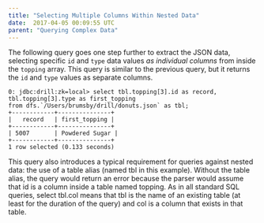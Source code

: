 ```yaml
---
title: "Selecting Multiple Columns Within Nested Data"
date:  2017-04-05 00:09:55 UTC  
parent: "Querying Complex Data"
---
```

The following query goes one step further to extract the JSON data, selecting
specific `id` and `type` data values _as individual columns_ from inside the
`topping` array. This query is similar to the previous query, but it returns
the `id` and `type` values as separate columns.

    0: jdbc:drill:zk=local> select tbl.topping[3].id as record, tbl.topping[3].type as first_topping
    from dfs.`/Users/brumsby/drill/donuts.json` as tbl;
    +------------+---------------+
    |   record   | first_topping |
    +------------+---------------+
    | 5007       | Powdered Sugar |
    +------------+---------------+
    1 row selected (0.133 seconds)

This query also introduces a typical requirement for queries against nested
data: the use of a table alias (named tbl in this example). Without the table
alias, the query would return an error because the parser would assume that id
is a column inside a table named topping. As in all standard SQL queries,
select tbl.col means that tbl is the name of an existing table (at least for
the duration of the query) and col is a column that exists in that table.
